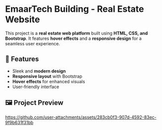 # EmaarTech Building - Real Estate Website

This project is a **real estate web platform** built using **HTML, CSS, and Bootstrap**. It features **hover effects** and a **responsive design** for a seamless user experience.

## 🚀 Features
- Sleek and **modern design**
- **Responsive layout** with Bootstrap
- **Hover effects** for enhanced visuals
- User-friendly interface
  
## 🖼️ Project Preview

https://github.com/user-attachments/assets/283cb0f3-907d-4592-83ec-9f9b631f31bb

